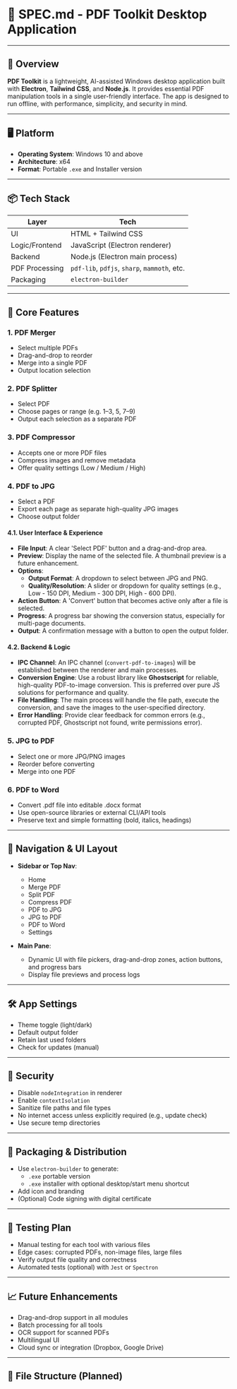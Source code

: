 # 📄 SPEC.md - PDF Toolkit Desktop Application

---

## 🧩 Overview

**PDF Toolkit** is a lightweight, AI-assisted Windows desktop application built with **Electron**, **Tailwind CSS**, and **Node.js**. It provides essential PDF manipulation tools in a single user-friendly interface. The app is designed to run offline, with performance, simplicity, and security in mind.

---

## 🖥️ Platform

- **Operating System**: Windows 10 and above
- **Architecture**: x64
- **Format**: Portable `.exe` and Installer version

---

## 📦 Tech Stack

| Layer            | Tech                         |
|------------------|------------------------------|
| UI               | HTML + Tailwind CSS          |
| Logic/Frontend   | JavaScript (Electron renderer) |
| Backend          | Node.js (Electron main process) |
| PDF Processing   | `pdf-lib`, `pdfjs`, `sharp`, `mammoth`, etc. |
| Packaging        | `electron-builder`           |

---

## 🔧 Core Features

### 1. PDF Merger
- Select multiple PDFs
- Drag-and-drop to reorder
- Merge into a single PDF
- Output location selection

### 2. PDF Splitter
- Select PDF
- Choose pages or range (e.g. 1–3, 5, 7–9)
- Output each selection as a separate PDF

### 3. PDF Compressor
- Accepts one or more PDF files
- Compress images and remove metadata
- Offer quality settings (Low / Medium / High)

### 4. PDF to JPG
- Select a PDF
- Export each page as separate high-quality JPG images
- Choose output folder

#### 4.1. User Interface & Experience
- **File Input**: A clear 'Select PDF' button and a drag-and-drop area.
- **Preview**: Display the name of the selected file. A thumbnail preview is a future enhancement.
- **Options**:
  - **Output Format**: A dropdown to select between JPG and PNG.
  - **Quality/Resolution**: A slider or dropdown for quality settings (e.g., Low - 150 DPI, Medium - 300 DPI, High - 600 DPI).
- **Action Button**: A 'Convert' button that becomes active only after a file is selected.
- **Progress**: A progress bar showing the conversion status, especially for multi-page documents.
- **Output**: A confirmation message with a button to open the output folder.

#### 4.2. Backend & Logic
- **IPC Channel**: An IPC channel (`convert-pdf-to-images`) will be established between the renderer and main processes.
- **Conversion Engine**: Use a robust library like **Ghostscript** for reliable, high-quality PDF-to-image conversion. This is preferred over pure JS solutions for performance and quality.
- **File Handling**: The main process will handle the file path, execute the conversion, and save the images to the user-specified directory.
- **Error Handling**: Provide clear feedback for common errors (e.g., corrupted PDF, Ghostscript not found, write permissions error).

### 5. JPG to PDF
- Select one or more JPG/PNG images
- Reorder before converting
- Merge into one PDF

### 6. PDF to Word
- Convert .pdf file into editable .docx format
- Use open-source libraries or external CLI/API tools
- Preserve text and simple formatting (bold, italics, headings)

---

## 🧭 Navigation & UI Layout

- **Sidebar or Top Nav**:
  - Home
  - Merge PDF
  - Split PDF
  - Compress PDF
  - PDF to JPG
  - JPG to PDF
  - PDF to Word
  - Settings

- **Main Pane**:
  - Dynamic UI with file pickers, drag-and-drop zones, action buttons, and progress bars
  - Display file previews and process logs

---

## 🛠 App Settings

- Theme toggle (light/dark)
- Default output folder
- Retain last used folders
- Check for updates (manual)

---

## 🔐 Security

- Disable `nodeIntegration` in renderer
- Enable `contextIsolation`
- Sanitize file paths and file types
- No internet access unless explicitly required (e.g., update check)
- Use secure temp directories

---

## 🚀 Packaging & Distribution

- Use `electron-builder` to generate:
  - `.exe` portable version
  - `.exe` installer with optional desktop/start menu shortcut
- Add icon and branding
- (Optional) Code signing with digital certificate

---

## 🧪 Testing Plan

- Manual testing for each tool with various files
- Edge cases: corrupted PDFs, non-image files, large files
- Verify output file quality and correctness
- Automated tests (optional) with `Jest` or `Spectron`

---

## 📈 Future Enhancements

- Drag-and-drop support in all modules
- Batch processing for all tools
- OCR support for scanned PDFs
- Multilingual UI
- Cloud sync or integration (Dropbox, Google Drive)

---

## 📂 File Structure (Planned)
